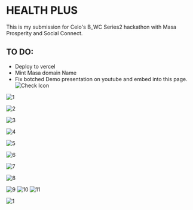 # HEALTH PLUS

This is my submission for Celo's B_WC Series2 hackathon with Masa Prosperity and Social Connect.

## TO DO: 
- Deploy to vercel
- Mint Masa domain Name
- Fix botched Demo presentation on youtube and embed into this page. ![Check Icon](https://example.com/check-icon.png)













![1](https://github.com/emiridbest/healthplus.celo/assets/6362475/e3192434-c95a-431b-a86c-5b88f9fa99b1)

![2](https://github.com/emiridbest/healthplus.celo/assets/6362475/e02f30d7-1530-4f65-bcb3-f923a3e8090b)

![3](https://github.com/emiridbest/healthplus.celo/assets/6362475/109f2f41-c8c9-4e0a-8b01-9753269d49b7)

![4](https://github.com/emiridbest/healthplus.celo/assets/6362475/d6e33774-768a-4135-b4b7-70b1b10f2586)

![5](https://github.com/emiridbest/healthplus.celo/assets/6362475/fc883e6e-6ae2-4393-b92e-ef0226b96d62)

![6](https://github.com/emiridbest/healthplus.celo/assets/6362475/a831a0ac-a90c-4799-bc85-4b7323f7574c)

![7](https://github.com/emiridbest/healthplus.celo/assets/6362475/fa187f0a-e53f-470e-9182-691669a9dd34)

![8](https://github.com/emiridbest/healthplus.celo/assets/6362475/30e12d01-47f3-4cd4-90ee-3b40a66d21ce)

![9](https://github.com/emiridbest/healthplus.celo/assets/6362475/fc4254a2-04e6-4b55-9486-2e3bb30ce9df)
![10](https://github.com/emiridbest/healthplus.celo/assets/6362475/d750985d-bef2-4972-bd10-1a71358da8e2)
![11](https://github.com/emiridbest/healthplus.celo/assets/6362475/c451bf90-dbda-4fdd-b498-7bd0c7d96b41)

![1](https://github.com/emiridbest/healthplus.celo/assets/6362475/e3192434-c95a-431b-a86c-5b88f9fa99b1)



